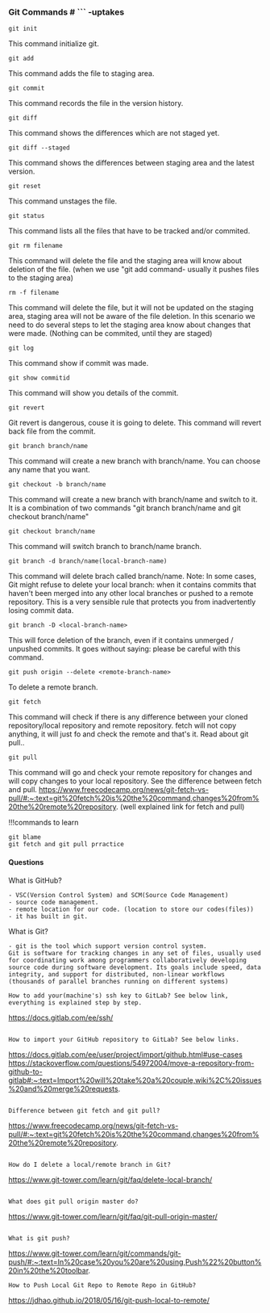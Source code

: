 ### Git Commands  # ``` -uptakes

```
git init
```
This command initialize git.

```
git add
```
This command adds the file to staging area.

```
git commit
```
This command records the file in the version history. 

```
git diff
```
This command shows the differences which are not staged yet.

```
git diff --staged
```
This command shows the differences between staging area and the latest version.

```
git reset
```
This command unstages the file.

```
git status
```
This command lists all the files that have to be tracked and/or commited. 

```
git rm filename
```
This command will delete the file and the staging area will know about deletion of the file. (when we use "git add command- usually it pushes files to the staging area)

```
rm -f filename
```
This command will delete the file, but it will not be updated on the staging area, staging area will not be aware of the file deletion. In this scenario we need to do several steps to let the staging area know about changes that were made.  (Nothing can be commited, until they are staged)

```
git log
```
This command show if commit was made.

```
git show commitid
```
This command will show you details of the commit.

```
git revert
```
Git revert is dangerous, couse it is going to delete. This command will revert back file from the commit.

```
git branch branch/name
```
This command will create a new branch with branch/name. You can choose any name that you want. 

```
git checkout -b branch/name
```
This command will create a new branch with branch/name and switch to it. It is a combination of two commands "git branch branch/name and git checkout branch/name"

```
git checkout branch/name
```
This command will switch branch to branch/name branch. 

```
git branch -d branch/name(local-branch-name) 
```
This command will delete brach called branch/name. Note: In some cases, Git might refuse to delete your local branch: when it contains commits that haven't been merged into any other local branches or pushed to a remote repository. This is a very sensible rule that protects you from inadvertently losing commit data.

```
git branch -D <local-branch-name>
```
This will force deletion of the branch, even if it contains unmerged / unpushed commits. It goes without saying: please be careful with this command.

```
git push origin --delete <remote-branch-name>
```
To delete a remote branch.

```
git fetch
```
This command will check if there is any difference between your cloned repository/local repository and remote repository. fetch will not copy anything, it will just fo and check the remote and that's it. Read about git pull..

```
git pull
```
This command will go and check your remote repository for changes and will copy changes to your local repository. See the difference between fetch and pull. https://www.freecodecamp.org/news/git-fetch-vs-pull/#:~:text=git%20fetch%20is%20the%20command,changes%20from%20the%20remote%20repository. (well explained link for fetch and pull)



!!!commands to learn
```
git blame
git fetch and git pull prractice
```

#### Questions

What is GitHub?
```
- VSC(Version Control System) and SCM(Source Code Management)
- source code management. 
- remote location for our code. (location to store our codes(files))
- it has built in git.
```

What is Git?
```
- git is the tool which support version control system. 
Git is software for tracking changes in any set of files, usually used for coordinating work among programmers collaboratively developing source code during software development. Its goals include speed, data integrity, and support for distributed, non-linear workflows (thousands of parallel branches running on different systems) 

How to add your(machine's) ssh key to GitLab? See below link, everything is explained step by step. 
```
https://docs.gitlab.com/ee/ssh/
```

How to import your GitHub repository to GitLab? See below links.
```
https://docs.gitlab.com/ee/user/project/import/github.html#use-cases
https://stackoverflow.com/questions/54972004/move-a-repository-from-github-to-gitlab#:~:text=Import%20will%20take%20a%20couple,wiki%2C%20issues%20and%20merge%20requests.
```

Difference between git fetch and git pull?
```
https://www.freecodecamp.org/news/git-fetch-vs-pull/#:~:text=git%20fetch%20is%20the%20command,changes%20from%20the%20remote%20repository.
```

How do I delete a local/remote branch in Git?
```
https://www.git-tower.com/learn/git/faq/delete-local-branch/
```

What does git pull origin master do?
```
https://www.git-tower.com/learn/git/faq/git-pull-origin-master/
```

What is git push?
```
https://www.git-tower.com/learn/git/commands/git-push/#:~:text=In%20case%20you%20are%20using,Push%22%20button%20in%20the%20toolbar.
```
How to Push Local Git Repo to Remote Repo in GitHub?
```
https://jdhao.github.io/2018/05/16/git-push-local-to-remote/
```